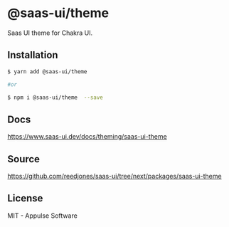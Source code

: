 # @saas-ui/theme

Saas UI theme for Chakra UI.

## Installation

```sh
$ yarn add @saas-ui/theme

#or

$ npm i @saas-ui/theme  --save
```

## Docs

https://www.saas-ui.dev/docs/theming/saas-ui-theme

## Source

https://github.com/reedjones/saas-ui/tree/next/packages/saas-ui-theme

## License

MIT - Appulse Software
